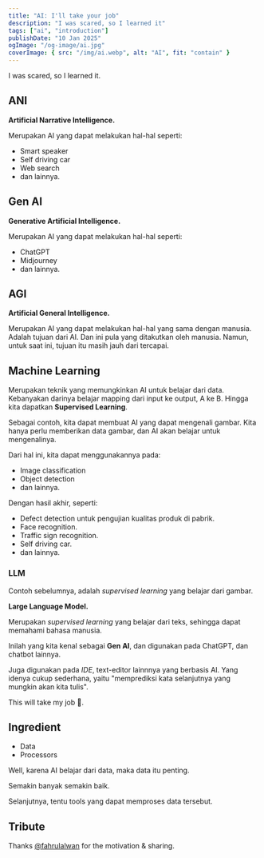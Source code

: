 ```yaml
---
title: "AI: I'll take your job"
description: "I was scared, so I learned it"
tags: ["ai", "introduction"]
publishDate: "10 Jan 2025"
ogImage: "/og-image/ai.jpg"
coverImage: { src: "/img/ai.webp", alt: "AI", fit: "contain" }
---
```


I was scared, so I learned it.

## ANI

**Artificial Narrative Intelligence.**

Merupakan AI yang dapat melakukan hal-hal seperti:

- Smart speaker
- Self driving car
- Web search
- dan lainnya.

## Gen AI

**Generative Artificial Intelligence.**

Merupakan AI yang dapat melakukan hal-hal seperti:

- ChatGPT
- Midjourney
- dan lainnya.

## AGI

**Artificial General Intelligence.**

Merupakan AI yang dapat melakukan hal-hal yang sama dengan manusia.
Adalah tujuan dari AI.
Dan ini pula yang ditakutkan oleh manusia.
Namun, untuk saat ini, tujuan itu masih jauh dari tercapai.

## Machine Learning

Merupakan teknik yang memungkinkan AI untuk belajar dari data.
Kebanyakan darinya belajar mapping dari input ke output,
A ke B.
Hingga kita dapatkan **Supervised Learning**.

Sebagai contoh, kita dapat membuat AI yang dapat mengenali gambar.
Kita hanya perlu memberikan data gambar, dan AI akan belajar untuk mengenalinya.

Dari hal ini, kita dapat menggunakannya pada:

- Image classification
- Object detection
- dan lainnya.

Dengan hasil akhir, seperti:

- Defect detection untuk pengujian kualitas produk di pabrik.
- Face recognition.
- Traffic sign recognition.
- Self driving car.
- dan lainnya.

### LLM

Contoh sebelumnya,
adalah _supervised learning_ yang belajar dari gambar.

**Large Language Model.**

Merupakan _supervised learning_ yang belajar dari teks,
sehingga dapat memahami bahasa manusia.

Inilah yang kita kenal sebagai **Gen AI**,
dan digunakan pada ChatGPT, dan chatbot lainnya.

Juga digunakan pada _IDE_, text-editor lainnnya yang berbasis AI.
Yang idenya cukup sederhana,
yaitu "memprediksi kata selanjutnya yang mungkin akan kita tulis".

This will take my job 🥲.

## Ingredient

- Data
- Processors

Well, karena AI belajar dari data,
maka data itu penting.

Semakin banyak semakin baik.

Selanjutnya, tentu tools yang dapat memproses data tersebut.

## Tribute

Thanks [@fahrulalwan](https://www.linkedin.com/in/fahrulalwan) for the motivation & sharing.
